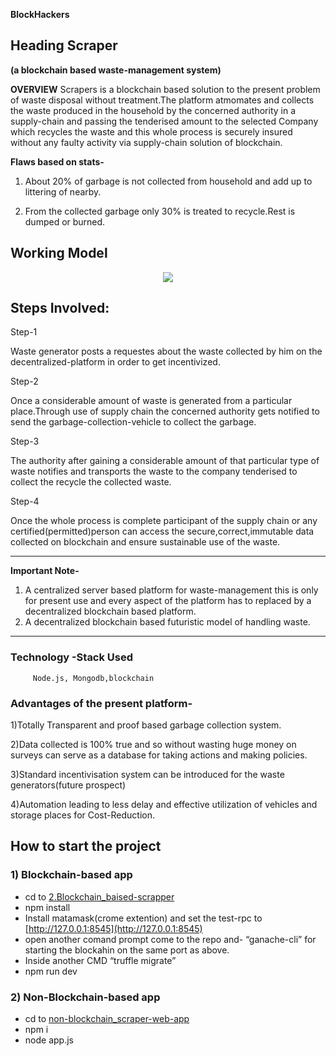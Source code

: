         
**BlockHackers**
## Heading Scraper 
**(a blockchain based waste-management system)**

****OVERVIEW****
Scrapers is a blockchain based solution to the present problem of waste disposal without treatment.The platform atmomates and collects the waste produced in the household by the concerned authority in a supply-chain and passing the tenderised amount to the selected Company which recycles the waste and this whole process is securely insured without any faulty activity via supply-chain solution of blockchain.

**Flaws based on stats-**
1.  About 20% of garbage is not collected from household and add up to littering of nearby.
    
2.  From the collected garbage only 30% is treated to recycle.Rest is dumped or burned.

## **Working Model**

<p align="center">
  <img src="https://user-images.githubusercontent.com/35661486/47958907-77883280-dffb-11e8-8a99-f8c732699a0a.png" />
</p>

## Steps Involved:

Step-1

Waste generator posts a requestes about the waste collected by him on the decentralized-platform in order to get incentivized.

Step-2

Once a considerable amount of waste is generated from a particular place.Through use of supply chain the concerned authority gets notified to send the garbage-collection-vehicle to collect the garbage.

Step-3

The authority after gaining a considerable amount of that particular type of waste notifies and transports the waste to the company tenderised to collect the recycle the collected waste.

Step-4

Once the whole process is complete participant of the supply chain or any certified(permitted)person can access the secure,correct,immutable data collected on blockchain and ensure sustainable use of the waste.

-------------------------------------------------------------------------------------

**Important Note-**
1) A centralized server based platform for waste-management this is only for present use and every aspect of the platform has to replaced by a decentralized blockchain based platform.
1) A decentralized blockchain based futuristic model of handling waste.

----------------------
###  Technology -Stack Used

         Node.js, Mongodb,blockchain
  
 
### Advantages of the present platform-

1)Totally Transparent and proof based garbage collection system.

2)Data collected is 100% true and so without wasting huge money on surveys can serve as a database for taking actions and making policies.

3)Standard incentivisation system can be introduced for the waste generators(future prospect)

4)Automation leading to less delay and effective utilization of vehicles and storage places for Cost-Reduction.

## **How to start the project**

### 1) Blockchain-based app
			

 - cd to [2.Blockchain_baised-scrapper](https://github.com/sudonitesh/runio/tree/master/2.Blockchain_baised-scrapper "2.Blockchain_baised-scrapper")
- npm install
- Install matamask(crome extention) and set the test-rpc to [http://127.0.0.1:8545](http://127.0.0.1:8545)
- open another comand prompt come to the repo and- “ganache-cli” for starting the blockahin on the same port as above.
- Inside another CMD “truffle migrate”
- npm run dev

### 2) Non-Blockchain-based app
- cd to [non-blockchain_scraper-web-app](https://github.com/sudonitesh/runio/tree/master/non-blockchain_scraper-web-app "non-blockchain_scraper-web-app")
- npm i
- node app.js



